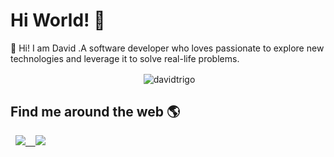 # Hi World! 👋

💬 Hi! I am David .A software developer who loves passionate  to explore new technologies and  leverage it to solve real-life problems.

<div align="center">&nbsp;<img src="https://github-readme-stats.vercel.app/api?username=davidtrigo&amp;show_icons=true" alt="davidtrigo" align="center" /></div>

## Find me around the web 🌎
<p>&nbsp; <a href="https://twitter.com/davidtrigo"> <img src="https://img.shields.io/badge/@davidtrigocom-30302f?style=flat&amp;logo=twitter" /></a><a href="https://www.linkedin.com/in/davidtrigo/">&nbsp; &nbsp;&nbsp;<img src="https://img.shields.io/badge/davidtrigocom-30302f?style=flat&amp;logo=linkedin" /> </a></p>


<!-- **davidtrigo/davidtrigo** is a ✨ _special_ ✨ repository because its `README.md` (this file) appears on your GitHub profile.

Here are some ideas to get you started:

- 🔭 I’m currently working on ...
- 🌱 I’m currently learning ...
- 👯 I’m looking to collaborate on ...
- 🤔 I’m looking for help with ...
- 💬 Ask me about ...
- 📫 How to reach me: ...
- 😄 Pronouns: ...
- ⚡ Fun fact: ...
-->
